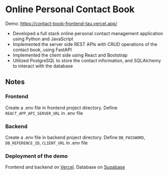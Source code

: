 # Online Personal Contact Book

Demo: https://contact-book-frontend-tau.vercel.app/

* Developed a full stack online personal contact management application using Python and JavaScript
* Implemented the server side REST APIs with CRUD operations of the contact book, using FastAPI
* Implemented the client side using React and Bootstrap
* Utilized PostgreSQL to store the contact information, and SQLAlchemy to interact with the database

## Notes
### Frontend
Create a .env file in frontend project directory.
Define `REACT_APP_API_SERVER_URL` in .env file

### Backend
Create a .env file in backend project directory.
Define `DB_PASSWORD`, `DB_REFERENCE_ID`, `CLIENT_URL` in .env file

### Deployment of the demo
Frontend and backend on [Vercel](https://vercel.com/). Database on [Supabase](https://supabase.com/)